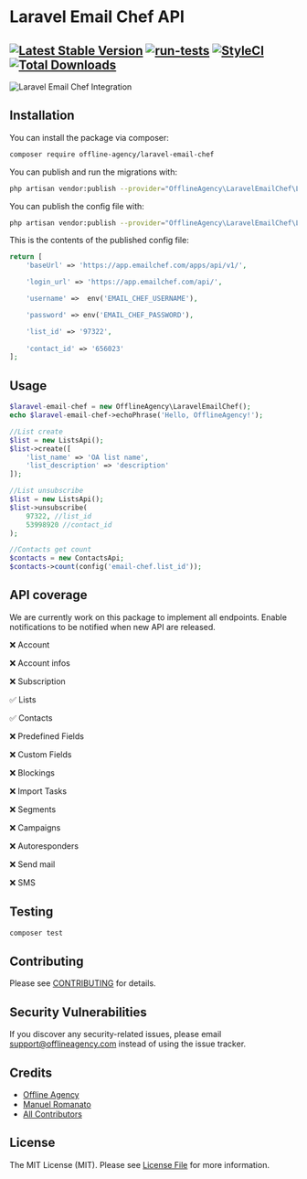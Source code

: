 # Laravel Email Chef API

[![Latest Stable Version](https://poser.pugx.org/offline-agency/laravel-email-chef/v/stable)](https://packagist.org/packages/offline-agency/laravel-email-chef2)
[![run-tests](https://github.com/offline-agency/laravel-email-chef/actions/workflows/main.yml/badge.svg)](https://github.com/offline-agency/laravel-email-chef/actions/workflows/main.yml)
[![StyleCI](https://github.styleci.io/repos/557274815/shield)](https://styleci.io/repos/557274815)
[![Total Downloads](https://img.shields.io/packagist/dt/offlineagency/laravel-email-chef.svg?style=flat-square)](https://packagist.org/packages/offlineagency/laravel-email-chef)
---
![Laravel Email Chef Integration](https://banners.beyondco.de/Laravel%20Email%20Chef%20API.png?theme=dark&packageManager=composer+require&packageName=offline-agency%2Flaravel-email-chef&pattern=charlieBrown&style=style_2&description=A+simple+Laravel+integration+with+Email+Chef+API&md=1&showWatermark=0&fontSize=100px&images=mail-open)
## Installation

You can install the package via composer:

```bash
composer require offline-agency/laravel-email-chef
```

You can publish and run the migrations with:

```bash
php artisan vendor:publish --provider="OfflineAgency\LaravelEmailChef\LaravelEmailChefServiceProvider" --tag="laravel-email-chef-migrations"
```

You can publish the config file with:
```bash
php artisan vendor:publish --provider="OfflineAgency\LaravelEmailChef\LaravelEmailChefServiceProvider" --tag="laravel-email-chef-config"
```

This is the contents of the published config file:

```php
return [
    'baseUrl' => 'https://app.emailchef.com/apps/api/v1/',

    'login_url' => 'https://app.emailchef.com/api/',

    'username' =>  env('EMAIL_CHEF_USERNAME'),

    'password' => env('EMAIL_CHEF_PASSWORD'),

    'list_id' => '97322',
    
    'contact_id' => '656023'
];
```

## Usage

```php
$laravel-email-chef = new OfflineAgency\LaravelEmailChef();
echo $laravel-email-chef->echoPhrase('Hello, OfflineAgency!');

//List create
$list = new ListsApi();
$list->create([
    'list_name' => 'OA list name',
    'list_description' => 'description'
]);

//List unsubscribe
$list = new ListsApi();
$list->unsubscribe(
    97322, //list_id
    53998920 //contact_id
);

//Contacts get count
$contacts = new ContactsApi;
$contacts->count(config('email-chef.list_id'));
```

## API coverage

We are currently work on this package to implement all endpoints. Enable notifications to be notified when new API are released.

❌ Account

❌ Account infos

❌ Subscription

✅ Lists

✅ Contacts

❌ Predefined Fields

❌ Custom Fields

❌ Blockings

❌ Import Tasks

❌ Segments

❌ Campaigns

❌ Autoresponders

❌ Send mail

❌ SMS

## Testing

```bash
composer test
```

## Contributing

Please see [CONTRIBUTING](.github/CONTRIBUTING.md) for details.

## Security Vulnerabilities

If you discover any security-related issues, please email support@offlineagency.com instead of using the issue tracker.

## Credits

- [Offline Agency](https://github.com/offline-agency)
- [Manuel Romanato](https://github.com/ManuelRomanato)
- [All Contributors](../../contributors)

## License

The MIT License (MIT). Please see [License File](LICENSE.md) for more information.

